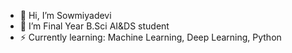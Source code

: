 - 👋 Hi, I’m Sowmiyadevi
- 🌱 I’m Final Year B.Sci AI&DS student 
- ⚡ Currently learning: Machine Learning, Deep Learning, Python

<!---
sowmiyadevir/sowmiyadevir is a ✨ special ✨ repository because its `README.md` (this file) appears on your GitHub profile.
You can click the Preview link to take a look at your changes.
--->
